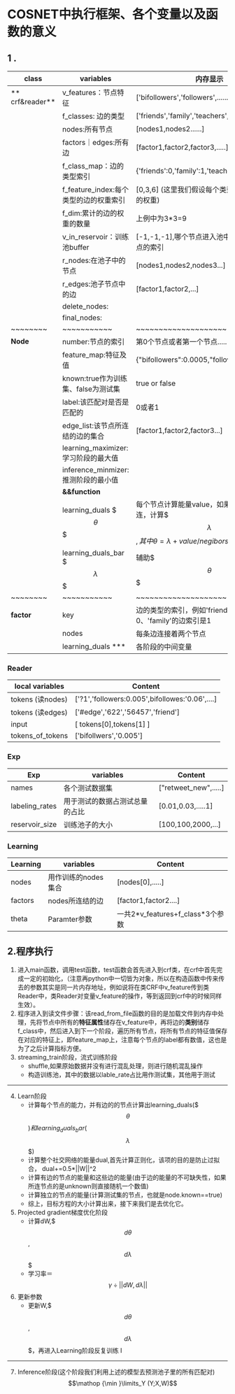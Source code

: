 # COSNET中执行框架、各个变量以及函数的意义
## 1 .
 class  |                         variables | 内存显示
 ------- |-------------------------- |-----------
** crf&reader**   |v_features：节点特征  |['bifollowers','followers',.......]
	     |f_classes:   边的类型|['friends','family','teachers',......]
	     |nodes:所有节点|[nodes1,nodes2......]
	     |factors｜edges:所有边|[factor1,factor2,factor3,.....]
             |f_class_map：边的类型索引 | \{'friends':0,'family':1,'teachers':2\}
             |f_feature_index:每个类型的边的权重索引| [0,3,6] (这里我们假设每个类型的边有3个类型的权重)
             |f_dim:累计的边的权重的数量|  上例中为3*3=9
             |v_in_reservoir：训练池buffer| [-1,-1,-1],哪个节点进入池中，其值改成该节点的索引
             |r_nodes:在池子中的节点 |[nodes1,nodes2,nodes3...]
             |r_edges:池子节点中的边 | [factor1,factor2,...]
             |delete_nodes:|
             |final_nodes: |
~~~~~~~~|~~~~~~~~~~~|~~~~~~~~~~~~~~~~~~~~
**Node**|number:节点的索引|第0个节点或者第一个节点.....
	|feature_map:特征及值 |{"bifollowers":0.0005,"followers":0.8888....}
	|known:true作为训练集、false为测试集 |true or false
	|label:该匹配对是否是匹配的| 0或者1
	|edge_list:该节点所连结的边的集合|[factor1,factor2,factor3...]
	|learning_maximizer:学习阶段的最大值|
	|inference_minmizer:推测阶段的最小值|
	|**&&function**|
	|learning_duals $$$\theta$$$ |每个节点计算能量value，如果这个节点有边相连，计算$$$\lambda$$$,其中$$\theta=\lambda+value/negibors$$ 
	|learning_duals_bar $$$\lambda$$$|辅助$$$\theta$$$
~~~~~~~~|~~~~~~~~~~~|~~~~~~~~~~~~~~~~~~~~
**factor** |key|边的类型的索引，例如'friends'的边索引是0、'family'的边索引是1
	|nodes|每条边连接着两个节点
	|learning_duals ***|各阶段的中间变量	
	
### Reader
local variables | Content | 
------------    | ------------- |
tokens (读nodes)         | ['?1','followers:0.005',bifollowes:'0.06',....]  |
tokens (读edges)         | ['#edge','622','56457','friend']
input   | [   tokens[0],tokens[1]  ]  |
tokens_of_tokens  | ['bifollwers','0.005'] 
	     
### Exp
Exp | variables| Content
------------ | ------------- | ------------
names | 各个测试数据集  | ["retweet_new",.....]
labeling_rates| 用于测试的数据占测试总量的占比  | [0.01,0.03,.....1]
reservoir_size|训练池子的大小|[100,100,2000,...]
	     
### Learning
Learning | variables| Content
------------ | ------------- | ------------
nodes | 用作训练的nodes集合 | [nodes[0],.....]
factors| nodes所连结的边 | [factor1,factor2....]
theta|Paramter参数|一共2\*v_features+f_class\*3个参数
	  	
	     
	     
	     
	     
	     
## 2.程序执行 
1. 进入main函数，调用test函数，test函数会首先进入到crf类，在crf中首先完成一定的初始化，（注意再python中一切皆为对象，所以在构造函数中传来传去的参数其实是同一片内存地址，例如说将在类CRF中v_feature传到类Reader中，类Reader对变量v_feature的操作，等到返回到crf中的时候同样生效）。
2. 程序进入到读文件步骤：该read_from_file函数的目的是加载文件到内存中处理，先将节点中所有的**特征属性**储存在v_feature中，再将边的**类别**储存f_class中，然后进入到下一个阶段，遍历所有节点，将所有节点的特征值保存在对应的特征上，即feature_map上，注意每个节点的label都有数值，这也是为了之后计算指标方便。
3. streaming_train阶段，流式训练阶段
   * shuffle,如果原始数据并没有进行混乱处理，则进行随机混乱操作
   * 构造训练池，其中的数据以lable_rate占比用作测试集，其他用于测试
   
----------
4. Learn阶段
	* 计算每个节点的能力，并有边的的节点计算出learning_duals($$$\theta$$$)和learning_duals_bar($$$\lambda$$$)
	* 计算整个社交网络的能量dual,首先计算正则化，该项的目的是防止过拟合，
	dual+=0.5*||W||^2
	* 计算有边的节点的能量和这些边的能量(由于边的能量的不可缺失性，如果所连节点的是unknown则直接随机一个数值)
	* 计算独立的节点的能量(计算测试集的节点，也就是node.known==true)
	* 综上，目标方程的大小计算出来，接下来我们是去优化它。
5. Projected gradient梯度优化阶段
	* 计算dW,$$$d\theta$$$,$$$d\lambda$$$
	* 学习率＝$${\gamma }\div||dW,d\lambda  ||$$
6. 更新参数
	* 更新W,$$$d\theta$$$,$$$d\lambda$$$，再进入Learning阶段反复训练
	I
-----------	
7. Inference阶段(这个阶段我们利用上述的模型去预测池子里的所有匹配对)
	$$\mathop {\min }\limits_Y (Y;X,W)$$	